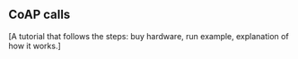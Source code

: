 ## CoAP calls

[A tutorial that follows the steps: buy hardware, run example, explanation of how it works.]

